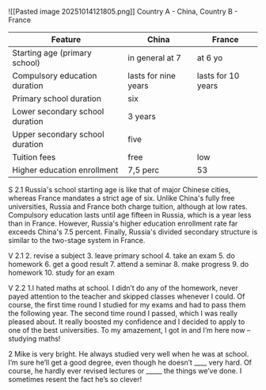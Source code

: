 ![[Pasted image 20251014121805.png]]
Country A - China, Country B - France

| Feature                         | China                | France             |
| ------------------------------- | -------------------- | ------------------ |
| Starting age (primary school)   | in general at 7      | at 6 yo            |
| Compulsory education duration   | lasts for nine years | lasts for 10 years |
| Primary school duration         | six                  |                    |
| Lower secondary school duration | 3 years              |                    |
| Upper secondary school duration | five                 |                    |
| Tuition fees                    | free                 | low                |
| Higher education enrollment     | 7,5 perc             | 53                 |
S 2.1
Russia's school starting age is like that of major Chinese cities, whereas France mandates a strict age of six. Unlike China's fully free universities, Russia and France both charge tuition, although at low rates. Compulsory education lasts until age fifteen in Russia, which is a year less than in France. However, Russia's higher education enrollment rate far exceeds China's 7.5 percent. Finally, Russia's divided secondary structure is similar to the two-stage system in France.

V 2.1
2. revise a subject 
3. leave primary school
4. take an exam
5. do homework
6. get a good result
7. attend a seminar
8. make progress
9. do homework
10. study for an exam

V 2.2
1.I hated maths at school. I didn’t do any of the homework, never payed attention to the
teacher and skipped classes whenever I could. Of course, the first time round I studied for my exams and had to pass them the following year. The second time round I passed, which I
was really pleased about. It really boosted my confidence and I decided to apply to one of
the best universities. To my amazement, I got in and I’m here now – studying maths!

2 Mike is very bright. He always studied very well when he was at school. I’m sure he’ll get
a good degree, even though he doesn’t ____ very hard. Of course, he hardly ever revised
lectures or _____ the things we’ve done. I sometimes resent the fact he’s so clever!
